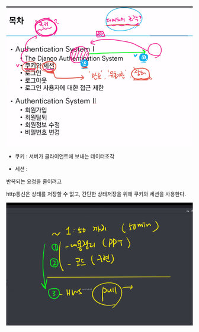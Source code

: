 ![image-20220411123649520](0411%20%EC%9B%94%EC%9A%94%EC%9D%BC.assets/image-20220411123649520.png)



* 쿠키 : 서버가 클라이언트에 보내는 데이터조각



* 세션 : 

반복되는 요청을 줄이려고

http통신은 상태를 저장할 수 없고, 간단한 상태저장을 위해 쿠키와 세션을 사용한다. 

![image-20220411130201640](0411%20%EC%9B%94%EC%9A%94%EC%9D%BC.assets/image-20220411130201640.png)